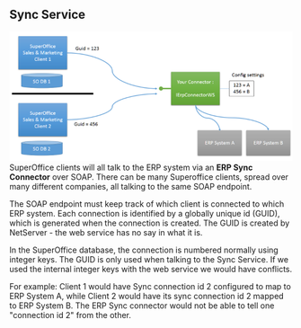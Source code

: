 <properties date="2016-05-10"
SortOrder="3"
/>

Sync Service
------------

![](SDK%20Diagrams.png)
SuperOffice clients will all talk to the ERP system via an **ERP Sync Connector** over SOAP. There can be many Superoffice clients, spread over many different companies, all talking to the same SOAP endpoint.

The SOAP endpoint must keep track of which client is connected to which ERP system. Each connection is identified by a globally unique id (GUID), which is generated when the connection is created. The GUID is created by NetServer - the web service has no say in what it is.

In the SuperOffice database, the connection is numbered normally using integer keys. The GUID is only used when talking to the Sync Service. If we used the internal integer keys with the web service we would have conflicts.

For example: Client 1 would have Sync connection id 2 configured to map to ERP System A, while Client 2 would have its sync connection id 2 mapped to ERP System B. The ERP Sync connector would not be able to tell one "connection id 2" from the other.
